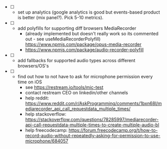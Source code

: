 - [ ] - set up analytics (google analytics is good but events-based product is better (mix panel?). Pick 5-10 metrics).
- [ ] - add polyfills for supporting diff browsers MediaRecorder
    - (already implemented but doesn't really work so its commented out - see useMediaRecorderPolyfill) https://www.npmjs.com/package/opus-media-recorder
    - https://www.npmjs.com/package/audio-recorder-polyfill
- [ ] - add fallbacks for supported audio types across different browsers/OS's
- [ ] - find out how to not have to ask for microphone permission every time on iOS
    - see https://restream.io/tools/mic-test
    - contact restream CEO on linkedin/other channels
    - help reddit: https://www.reddit.com/r/AskProgramming/comments/1bxn68l/mediarecorder_api_call_requestdata_multiple_times/
    - help stackoverflow: https://stackoverflow.com/questions/78285997/mediarecorder-api-call-requestdata-multiple-times-to-create-multiple-audio-bl
    - help freecodecamp: https://forum.freecodecamp.org/t/how-to-record-audio-without-repeatedly-asking-for-permission-to-use-microphone/684057
